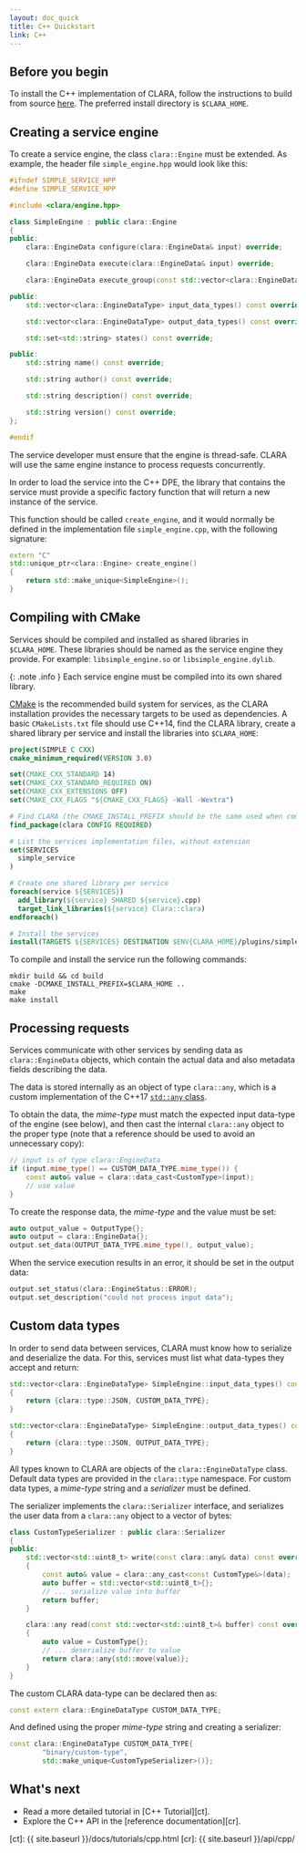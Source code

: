 ```yaml
---
layout: doc_quick
title: C++ Quickstart
link: C++
---
```


## Before you begin

To install the C++ implementation of CLARA,
follow the instructions to build from source
[here](https://github.com/JeffersonLab/clara-cpp#build-notes).
The preferred install directory is `$CLARA_HOME`.


## Creating a service engine

To create a service engine, the class `clara::Engine` must be extended.
As example, the header file `simple_engine.hpp` would look like this:

```cpp
#ifndef SIMPLE_SERVICE_HPP
#define SIMPLE_SERVICE_HPP

#include <clara/engine.hpp>

class SimpleEngine : public clara::Engine
{
public:
    clara::EngineData configure(clara::EngineData& input) override;

    clara::EngineData execute(clara::EngineData& input) override;

    clara::EngineData execute_group(const std::vector<clara::EngineData>& inputs) override;

public:
    std::vector<clara::EngineDataType> input_data_types() const override;

    std::vector<clara::EngineDataType> output_data_types() const override;

    std::set<std::string> states() const override;

public:
    std::string name() const override;

    std::string author() const override;

    std::string description() const override;

    std::string version() const override;
};

#endif
```

The service developer must ensure that the engine is thread-safe.
CLARA will use the same engine instance to process requests concurrently.

In order to load the service into the C++ DPE,
the library that contains the service must provide a specific factory function
that will return a new instance of the service.

This function should be called `create_engine`,
and it would normally be defined in the implementation file
`simple_engine.cpp`,
with the following signature:

```cpp
extern "C"
std::unique_ptr<clara::Engine> create_engine()
{
    return std::make_unique<SimpleEngine>();
}
```


## Compiling with CMake

Services should be compiled and installed as shared libraries in
`$CLARA_HOME`.
These libraries should be named as the service engine they provide.
For example: `libsimple_engine.so` or `libsimple_engine.dylib`.

{: .note .info }
Each service engine must be compiled into its own shared library.

[CMake](https://cmake.org/) is the recommended build system for services,
as the CLARA installation provides the necessary targets to be used as
dependencies.
A basic `CMakeLists.txt` file should use C++14,
find the CLARA library,
create a shared library per service
and install the libraries into `$CLARA_HOME`:

```cmake
project(SIMPLE C CXX)
cmake_minimum_required(VERSION 3.0)

set(CMAKE_CXX_STANDARD 14)
set(CMAKE_CXX_STANDARD_REQUIRED ON)
set(CMAKE_CXX_EXTENSIONS OFF)
set(CMAKE_CXX_FLAGS "${CMAKE_CXX_FLAGS} -Wall -Wextra")

# Find CLARA (the CMAKE_INSTALL_PREFIX should be the same used when compiling CLARA)
find_package(clara CONFIG REQUIRED)

# List the services implementation files, without extension
set(SERVICES
  simple_service
)

# Create one shared library per service
foreach(service ${SERVICES})
  add_library(${service} SHARED ${service}.cpp)
  target_link_libraries(${service} Clara::clara)
endforeach()

# Install the services
install(TARGETS ${SERVICES} DESTINATION $ENV{CLARA_HOME}/plugins/simple/lib)
```

To compile and install the service run the following commands:

```
mkdir build && cd build
cmake -DCMAKE_INSTALL_PREFIX=$CLARA_HOME ..
make
make install
```


## Processing requests

Services communicate with other services by sending data as
`clara::EngineData` objects,
which contain the actual data and also metadata fields describing the data.

The data is stored internally as an object of type `clara::any`,
which is a custom implementation of the C++17
[`std::any` class](http://en.cppreference.com/w/cpp/utility/any).

To obtain the data,
the *mime-type* must match the expected input data-type of the engine
(see below),
and then cast the internal `clara::any` object to the proper type
(note that a reference should be used to avoid an unnecessary copy):

```cpp
// input is of type clara::EngineData
if (input.mime_type() == CUSTOM_DATA_TYPE.mime_type()) {
    const auto& value = clara::data_cast<CustomType>(input);
    // use value
}
```

To create the response data, the *mime-type* and the value must be set:
```cpp
auto output_value = OutputType{};
auto output = clara::EngineData{};
output.set_data(OUTPUT_DATA_TYPE.mime_type(), output_value);
```

When the service execution results in an error,
it should be set in the output data:
```cpp
output.set_status(clara::EngineStatus::ERROR);
output.set_description("could not process input data");
```

## Custom data types

In order to send data between services,
CLARA must know how to serialize and deserialize the data.
For this, services must list what data-types they accept and return:

```cpp
std::vector<clara::EngineDataType> SimpleEngine::input_data_types() const
{
    return {clara::type::JSON, CUSTOM_DATA_TYPE};
}

std::vector<clara::EngineDataType> SimpleEngine::output_data_types() const
{
    return {clara::type::JSON, OUTPUT_DATA_TYPE};
}
```

All types known to CLARA are objects of the `clara::EngineDataType` class.
Default data types are provided in the `clara::type` namespace.
For custom data types, a *mime-type* string
and a *serializer* must be defined.

The serializer implements the `clara::Serializer` interface, and serializes
the user data from a `clara::any` object to a vector of bytes:

```cpp
class CustomTypeSerializer : public clara::Serializer
{
public:
    std::vector<std::uint8_t> write(const clara::any& data) const override
    {
        const auto& value = clara::any_cast<const CustomType&>(data);
        auto buffer = std::vector<std::uint8_t>{};
        // ... serialize value into buffer
        return buffer;
    }

    clara::any read(const std::vector<std::uint8_t>& buffer) const override
    {
        auto value = CustomType{};
        // ... deserialize buffer to value
        return clara::any{std::move(value)};
    }
}
```

The custom CLARA data-type can be declared then as:
```cpp
const extern clara::EngineDataType CUSTOM_DATA_TYPE;
```

And defined using the proper *mime-type* string and creating a serializer:
```cpp
const clara::EngineDataType CUSTOM_DATA_TYPE{
        "binary/custom-type",
        std::make_unique<CustomTypeSerializer>()};
```


## What's next

* Read a more detailed tutorial in [C++ Tutorial][ct].
* Explore the C++ API in the [reference documentation][cr].

[ct]: {{ site.baseurl }}/docs/tutorials/cpp.html
[cr]: {{ site.baseurl }}/api/cpp/
